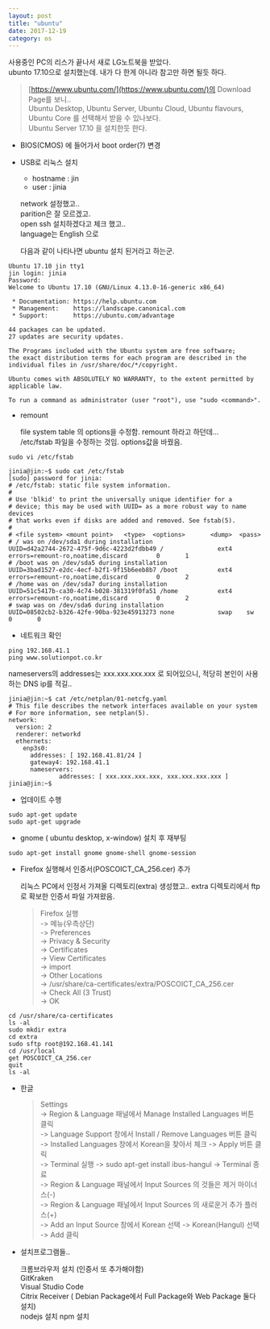```yaml
---
layout: post
title: "ubuntu"
date: 2017-12-19
category: os
---
```


사용중인 PC의 리스가 끝나서 새로 LG노트북을 받았다.  
ubunto 17.10으로 설치했는데. 내가 다 한게 아니라 참고만 하면 될듯 하다. 

>[https://www.ubuntu.com/](https://www.ubuntu.com/)의 Download Page를 보니..  
Ubuntu Desktop, Ubuntu Server, Ubuntu Cloud, Ubuntu flavours, Ubuntu Core 를 선택해서 받을 수 있나보다.  
Ubuntu Server 17.10 을 설치한듯 한다. 

* BIOS(CMOS) 에 들어가서  boot order(?) 변경  

* USB로 리눅스 설치  

    - hostname : jin  
    - user : jinia 
    
    network 설정했고..  
    parition은 잘 모르겠고.  
    open ssh 설치하겠다고 체크 했고..   
    language는 English 으로 

    다음과 같이 나타나면 ubuntu 설치 된거라고 하는군.   

```
Ubuntu 17.10 jin tty1
jin login: jinia
Password:
Welcome to Ubuntu 17.10 (GNU/Linux 4.13.0-16-generic x86_64)

 * Documentation: https://help.ubuntu.com
 * Management:    https://landscape.canonical.com
 * Support:       https://ubuntu.com/advantage

44 packages can be updated.
27 updates are security updates.

The Programs included with the Ubuntu system are free software;
the exact distribution terms for each program are described in the 
individual files in /usr/share/doc/*/copyright.

Ubuntu comes with ABSOLUTELY NO WARRANTY, to the extent permitted by 
applicable law.

To run a command as administrator (user "root"), use "sudo <command>".
```   

* remount

    file system table 의 options을 수정함. remount 하라고 하던데...  
    /etc/fstab 파일을 수정하는 것임. options값을 바꿨음.  


```
sudo vi /etc/fstab
```

```
jinia@jin:~$ sudo cat /etc/fstab
[sudo] password for jinia: 
# /etc/fstab: static file system information.
#
# Use 'blkid' to print the universally unique identifier for a
# device; this may be used with UUID= as a more robust way to name devices
# that works even if disks are added and removed. See fstab(5).
#
# <file system> <mount point>   <type>  <options>       <dump>  <pass>
# / was on /dev/sda1 during installation
UUID=d42a2744-2672-475f-9d6c-4223d2fdbb49 /               ext4    errors=remount-ro,noatime,discard        0       1
# /boot was on /dev/sda5 during installation
UUID=3bad1527-e2dc-4ecf-b2f1-9f15b6eeb8b7 /boot           ext4    errors=remount-ro,noatime,discard        0       2
# /home was on /dev/sda7 during installation
UUID=51c5417b-ca30-4c74-b028-381319f0fa51 /home           ext4    errors=remount-ro,noatime,discard        0       2
# swap was on /dev/sda6 during installation
UUID=08502cb2-b326-42fe-90ba-923e45913273 none            swap    sw              0       0
```

* 네트워크 확인

```
ping 192.168.41.1
ping www.solutionpot.co.kr
```

nameservers의 addresses는 xxx.xxx.xxx.xxx 로 되어있으니, 적당히 본인이 사용하는 DNS ip를 적길.. 

```
jinia@jin:~$ cat /etc/netplan/01-netcfg.yaml 
# This file describes the network interfaces available on your system
# For more information, see netplan(5).
network:
  version: 2
  renderer: networkd
  ethernets:
    enp3s0:
      addresses: [ 192.168.41.81/24 ]
      gateway4: 192.168.41.1
      nameservers:
              addresses: [ xxx.xxx.xxx.xxx, xxx.xxx.xxx.xxx ]
jinia@jin:~$ 
```

* 업데이트 수행  

```
sudo apt-get update
sudo apt-get upgrade
```

* gnome ( ubuntu desktop, x-window) 설치 후 재부팅  

```
sudo apt-get install gnome gnome-shell gnome-session
```

* Firefox 실행해서 인증서(POSCOICT_CA_256.cer) 추가  

    리눅스 PC에서 인정서 가져올 디렉토리(extra) 생성했고.. 
    extra 디렉토리에서 ftp로 확보한 인증서 파일 가져왔음. 

    >Firefox 실행  
    -> 메뉴(우측상단)  
    -> Preferences  
    -> Privacy & Security  
    -> Certificates  
    -> View Certificates  
    -> import  
    -> Other Locations  
    -> /usr/share/ca-certificates/extra/POSCOICT_CA_256.cer  
    -> Check All (3 Trust)  
    -> OK

```
cd /usr/share/ca-certificates
ls -al
sudo mkdir extra
cd extra
sudo sftp root@192.168.41.141
cd /usr/local
get POSCOICT_CA_256.cer
quit
ls -al
```



* 한글  

    >Settings  
    -> Region & Language 패널에서 Manage Installed Languages 버튼 클릭  
    -> Language Support 창에서 Install / Remove Languages 버튼 클릭  
    -> Installed Languages 창에서 Korean을 찾아서 체크 -> Apply 버튼 클릭  
    -> Terminal 실행 -> sudo apt-get install ibus-hangul -> Terminal 종료  
    -> Region & Language 패널에서 Input Sources 의 것들은 제거 마이너스(-)   
    -> Region & Language 패널에서 Input Sources 의 새로운거 추가 플러스(+)  
    -> Add an Input Source 창에서 Korean 선택 -> Korean(Hangul) 선택 -> Add 클릭  


*  설치프로그램들..  

    크롬브라우저 설치 (인증서 또 추가해야함)  
    GitKraken  
    Visual Studio Code  
    Citrix Receiver ( Debian Package에서 Full Package와 Web Package 둘다 설치)  
    nodejs 설치 
    npm 설치